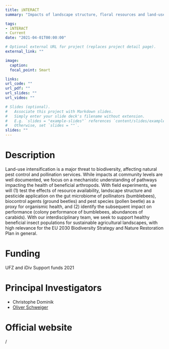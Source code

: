 ```yaml
---
title: iNTERACT
summary: "Impacts of landscape structure, floral resources and land-use intensity on the health of beneficial arthropods in agroecosystems"

tags:
- iNTERACT
- Current
date: "2021-04-01T00:00:00"

# Optional external URL for project (replaces project detail page).
external_link: ""

image:
  caption: 
  focal_point: Smart

links:
url_code: ""
url_pdf: ""
url_slides: ""
url_video: ""

# Slides (optional).
#   Associate this project with Markdown slides.
#   Simply enter your slide deck's filename without extension.
#   E.g. `slides = "example-slides"` references `content/slides/example-slides.md`.
#   Otherwise, set `slides = ""`.
slides: ""
---
```


# Description
Land-use intensification is a major threat to biodiversity, affecting natural pest control
and pollination services. While impacts at community levels are well documented, we
focus on a mechanistic understanding of pathways impacting the health of beneficial
arthropods. With field experiments, we will (1) test the effects of resource availability,
landscape structure and pesticide application on the gut microbiome of pollinators
(bumblebees), biocontrol agents (ground beetles) and pest species (pollen beetle) as a
proxy for organismic health, and (2) identify the subsequent impact on performance
(colony performance of bumblebees, abundances of carabids). With our interdisciplinary
team, we seek to support healthy beneficial insect populations for sustainable
agricultural landscapes, with high relevance for the EU 2030 Biodiversity Strategy and
Nature Restoration Plan in general.

# Funding
UFZ and iDiv Support funds
2021

# Principal Investigators
- Christophe Dominik
- [Oliver Schweiger](https://www.ufz.de/index.php?en=38591)

# Official website
/
